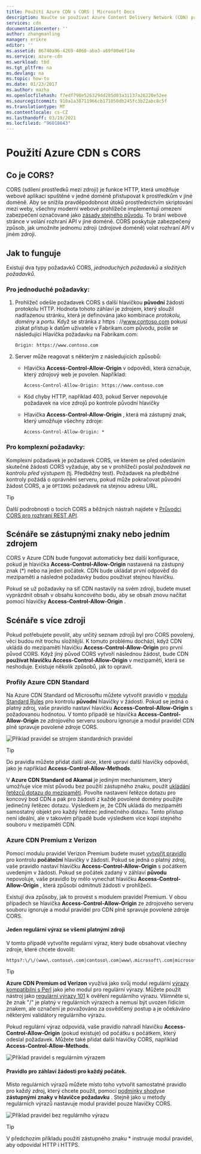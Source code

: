 ```yaml
---
title: Použití Azure CDN s CORS | Microsoft Docs
description: Naučte se používat Azure Content Delivery Network (CDN) pro sdílení prostředků mezi zdroji (CORS).
services: cdn
documentationcenter: ''
author: zhangmanling
manager: erikre
editor: ''
ms.assetid: 86740a96-4269-4060-aba3-a69f00e6f14e
ms.service: azure-cdn
ms.workload: tbd
ms.tgt_pltfrm: na
ms.devlang: na
ms.topic: how-to
ms.date: 01/23/2017
ms.author: mazha
ms.openlocfilehash: f7edf790e526329dd285d03a31137a26220e52ee
ms.sourcegitcommit: 910a1a38711966cb171050db245fc3b22abc8c5f
ms.translationtype: MT
ms.contentlocale: cs-CZ
ms.lasthandoff: 03/19/2021
ms.locfileid: "96018643"
---
```

# <a name="using-azure-cdn-with-cors"></a>Použití Azure CDN s CORS
## <a name="what-is-cors"></a>Co je CORS?
CORS (sdílení prostředků mezi zdroji) je funkce HTTP, která umožňuje webové aplikaci spuštěné v jedné doméně přistupovat k prostředkům v jiné doméně. Aby se snížila pravděpodobnost útoků prostřednictvím skriptování mezi weby, všechny moderní webové prohlížeče implementují omezení zabezpečení označované jako [zásady stejného původu](https://www.w3.org/Security/wiki/Same_Origin_Policy).  To brání webové stránce v volání rozhraní API v jiné doméně.  CORS poskytuje zabezpečený způsob, jak umožníte jednomu zdroji (zdrojové doméně) volat rozhraní API v jiném zdroji.

## <a name="how-it-works"></a>Jak to funguje
Existují dva typy požadavků CORS, *jednoduchých požadavků* a *složitých požadavků.*

### <a name="for-simple-requests"></a>Pro jednoduché požadavky:

1. Prohlížeč odešle požadavek CORS s další hlavičkou **původní** žádosti protokolu HTTP. Hodnota tohoto záhlaví je zdrojem, který sloužil nadřazenou stránku, která je definována jako kombinace *protokolu,* *domény* a *portu.*  Když se stránka z https \: //www.contoso.com pokusí získat přístup k datům uživatele v Fabrikam.com původu, pošle se následující Hlavička požadavku na Fabrikam.com:

   `Origin: https://www.contoso.com`

2. Server může reagovat s některým z následujících způsobů:

   * Hlavička **Access-Control-Allow-Origin** v odpovědi, která označuje, který zdrojový web je povolen. Například:

     `Access-Control-Allow-Origin: https://www.contoso.com`

   * Kód chyby HTTP, například 403, pokud Server nepovoluje požadavek na více zdrojů po kontrole původní hlavičky

   * Hlavička **Access-Control-Allow-Origin** , která má zástupný znak, který umožňuje všechny zdroje:

     `Access-Control-Allow-Origin: *`

### <a name="for-complex-requests"></a>Pro komplexní požadavky:

Komplexní požadavek je požadavek CORS, ve kterém se před odesláním skutečné žádosti CORS vyžaduje, aby se v prohlížeči poslal *požadavek na kontrolu před výstupem* (tj. Předběžný test). Požadavek na předběžné kontroly požádá o oprávnění serveru, pokud může pokračovat původní žádost CORS, a je `OPTIONS` požadavek na stejnou adresu URL.

> [!TIP]
> Další podrobnosti o tocích CORS a běžných nástrah najdete v [Průvodci CORS pro rozhraní REST API](https://www.moesif.com/blog/technical/cors/Authoritative-Guide-to-CORS-Cross-Origin-Resource-Sharing-for-REST-APIs/).
>
>

## <a name="wildcard-or-single-origin-scenarios"></a>Scénáře se zástupnými znaky nebo jedním zdrojem
CORS v Azure CDN bude fungovat automaticky bez další konfigurace, pokud je hlavička **Access-Control-Allow-Origin** nastavená na zástupný znak (*) nebo na jeden počátek.  CDN bude ukládat první odpověď do mezipaměti a následné požadavky budou používat stejnou hlavičku.

Pokud se už požadavky na síť CDN nastavily na svém zdroji, budete muset vyprázdnit obsah v obsahu koncového bodu, aby se obsah znovu načítat pomocí hlavičky **Access-Control-Allow-Origin** .

## <a name="multiple-origin-scenarios"></a>Scénáře s více zdroji
Pokud potřebujete povolit, aby určitý seznam zdrojů byl pro CORS povolený, věci budou mít trochu složitější. K tomuto problému dochází, když CDN ukládá do mezipaměti hlavičku **Access-Control-Allow-Origin** pro první původ CORS.  Když jiný původ CORS vytvoří následnou žádost, bude CDN **používat hlavičku Access-Control-Allow-Origin** v mezipaměti, která se neshoduje.  Existuje několik způsobů, jak to opravit.

### <a name="azure-cdn-standard-profiles"></a>Profily Azure CDN Standard
Na Azure CDN Standard od Microsoftu můžete vytvořit pravidlo v [modulu Standard Rules](cdn-standard-rules-engine-reference.md) pro kontrolu **původní** hlavičky v žádosti. Pokud se jedná o platný zdroj, vaše pravidlo nastaví hlavičku **Access-Control-Allow-Origin** s požadovanou hodnotou. V tomto případě se hlavička **Access-Control-Allow-Origin** ze zdrojového serveru souboru ignoruje a modul pravidel CDN plně spravuje povolené zdroje CORS.

![Příklad pravidel se strojem standardních pravidel](./media/cdn-cors/cdn-standard-cors.png)

> [!TIP]
> Do pravidla můžete přidat další akce, které upraví další hlavičky odpovědí, jako je například **Access-Control-Allow-Methods**.
> 

V **Azure CDN Standard od Akamai** je jediným mechanismem, který umožňuje více míst původu bez použití zástupného znaku, použít [ukládání řetězců dotazu do mezipaměti](cdn-query-string.md). Povolte nastavení řetězce dotazu pro koncový bod CDN a pak pro žádosti z každé povolené domény použijte jedinečný řetězec dotazu. Výsledkem je, že CDN ukládá do mezipaměti samostatný objekt pro každý řetězec jedinečného dotazu. Tento přístup není ideální, ale v takovém případě bude výsledkem více kopií stejného souboru v mezipaměti CDN.  

### <a name="azure-cdn-premium-from-verizon"></a>Azure CDN Premium z Verizon
Pomocí modulu pravidel Verizon Premium budete muset [vytvořit pravidlo](./cdn-verizon-premium-rules-engine.md) pro kontrolu **počáteční** hlavičky v žádosti.  Pokud se jedná o platný zdroj, vaše pravidlo nastaví hlavičku **Access-Control-Allow-Origin** s počátkem uvedeným v žádosti.  Pokud se počátek zadaný v záhlaví **původu** nepovoluje, vaše pravidlo by mělo vynechat hlavičku **Access-Control-Allow-Origin** , která způsobí odmítnutí žádosti v prohlížeči. 

Existují dva způsoby, jak to provést s modulem pravidel Premium. V obou případech se hlavička **Access-Control-Allow-Origin** ze zdrojového serveru souboru ignoruje a modul pravidel pro CDN plně spravuje povolené zdroje CORS.

#### <a name="one-regular-expression-with-all-valid-origins"></a>Jeden regulární výraz se všemi platnými zdroji
V tomto případě vytvoříte regulární výraz, který bude obsahovat všechny zdroje, které chcete dovolit: 

```http
https?:\/\/(www\.contoso\.com|contoso\.com|www\.microsoft\.com|microsoft.com\.com)$
```

> [!TIP]
> **Azure CDN Premium od Verizon** využívá jako svůj modul regulární [výrazy kompatibilní s Perl](https://pcre.org/) jako jeho modul pro regulární výrazy.  Můžete použít nástroj jako [regulární výrazy 101](https://regex101.com/) k ověření regulárního výrazu.  Všimněte si, že znak "/" je platný v regulárních výrazech a nemusí být uvozen řídicím znakem, ale označení je považováno za osvědčený postup a je očekáváno některými validátory regulárního výrazu.
> 
> 

Pokud regulární výraz odpovídá, vaše pravidlo nahradí hlavičku **Access-Control-Allow-Origin** (pokud existuje) od počátku s počátkem, který odeslal požadavek.  Můžete také přidat další hlavičky CORS, například **Access-Control-Allow-Methods**.

![Příklad pravidel s regulárním výrazem](./media/cdn-cors/cdn-cors-regex.png)

#### <a name="request-header-rule-for-each-origin"></a>Pravidlo pro záhlaví žádosti pro každý počátek.
Místo regulárních výrazů můžete místo toho vytvořit samostatné pravidlo pro každý zdroj, který chcete použít, pomocí [podmínky shody](/previous-versions/azure/mt757336(v=azure.100)#match-conditions)se **zástupnými znaky v hlavičce požadavku** . Stejně jako u metody regulárních výrazů nastavuje modul pravidel pouze hlavičky CORS. 

![Příklad pravidel bez regulárního výrazu](./media/cdn-cors/cdn-cors-no-regex.png)

> [!TIP]
> V předchozím příkladu použití zástupného znaku * instruuje modul pravidel, aby odpovídal HTTP i HTTPS.
> 
>
